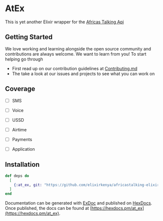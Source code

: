 # AtEx

This is yet another Elixir wrapper for the [Africas Talking Api](https://build.at-labs.io/)

## Getting Started 
We love working and learning alongside the open source community and contributions are always welcome. We want to learn from you!
To start helping go through
- First read up on our contribution guidelines at [Contributing.md](https://github.com/LittleKidogo/MoneyLog/blob/develop/.github/CONTRIBUTING.md)
- The take a look at our issues and projects to see what you can work on


## Coverage 
- [ ] SMS
- [ ] Voice 
- [ ] USSD 
- [ ] Airtime
- [ ] Payments 
- [ ] Application


## Installation
```elixir
def deps do
  [
    {:at_ex, git: "https://github.com/elixirkenya/africastalking-elixir"}
  ]
end
```

Documentation can be generated with [ExDoc](https://github.com/elixir-lang/ex_doc)
and published on [HexDocs](https://hexdocs.pm). Once published, the docs can
be found at [https://hexdocs.pm/at_ex](https://hexdocs.pm/at_ex).

